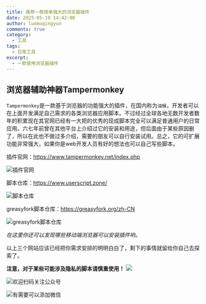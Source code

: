 ```yaml
---
title: 推荐一款简单强大的浏览器插件
date: 2025-05-19 14:42:00
author: luomuqingyun
comments: true
category:
  - 工具
tags:
  - 日常工具
excerpt:
  - 一款使用浏览器插件
---
```

## 浏览器辅助神器Tampermonkey
`Tampermonkey`是一款基于浏览器的功能强大的插件，在国内称为`油猴`，开发者可以在上面开发满足自己需求的各类浏览器应用脚本。不过经过全球各地无数开发者数年的积累现在其官网已经有一大把的优秀的现成脚本完全可以满足普通用户的日常应用。六七年前曾在其他平台上介绍过它的安装和用途，但后面由于某些原因删了，所以在此也不做过多介绍，需要的朋友可以自行安装试用。总之，它的可扩展功能非常强大，如果你是web开发人员有好的想法也可以自己写些脚本。

插件官网：https://www.tampermonkey.net/index.php

![插件官网](https://files.mdnice.com/user/38598/e260a293-7b89-4684-a9a8-8b385da484a5.png)

脚本仓库：https://www.userscript.zone/

![脚本仓库](https://files.mdnice.com/user/38598/b4976864-b3f3-4221-b450-e3ebb36ac665.png)

greasyfork脚本仓库：https://greasyfork.org/zh-CN

![greasyfork脚本仓库](https://files.mdnice.com/user/38598/68d5fc40-c854-45b9-81b7-33aa8ab53811.png)

*在这里你还可以发现哪些移动端浏览器可以安装插件哟。*

以上三个网站应该已经把你需求安排的明明白白了，剩下的事情就留给你自己去探索了。

**注意，对于某些可能涉及隐私的脚本请慎重使用！**
![](https://files.mdnice.com/user/38598/b1860f0a-f860-4a8d-b3f6-bee9576d9970.png)

![欢迎扫码关注公众号](https://files.mdnice.com/user/38598/1bd2bd7e-7119-488a-96b5-86081258ac33.png)


![有需要可以添加微信](https://files.mdnice.com/user/38598/37e7b97e-a5c7-44d1-9e48-bbe22ab3141d.jpg)
